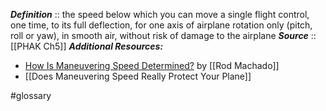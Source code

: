 ***Definition***    :: the speed below which you can move a single flight control, one time, to its full deflection, for one axis of airplane rotation only (pitch, roll or yaw), in smooth  air, without risk of damage to the airplane
***Source***         :: [[PHAK Ch5]]
***Additional Resources:***
- [How Is Maneuvering Speed Determined?](https://www.youtube.com/watch?v=o_KdHEzIJkk) by [[Rod Machado]]
- [[Does Maneuvering Speed Really Protect Your Plane]]

#glossary 